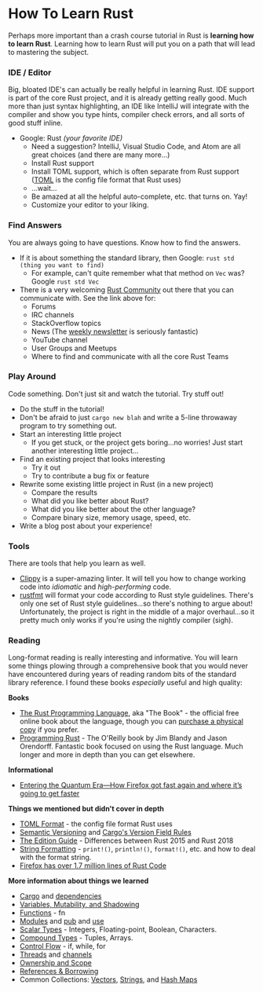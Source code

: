 # How To Learn Rust

Perhaps more important than a crash course tutorial in Rust is **learning how to learn Rust**.  Learning how to learn Rust will put you on a path that will lead to mastering the subject.

### IDE / Editor

Big, bloated IDE's can actually be really helpful in learning Rust.  IDE support is part of the core Rust project, and
it is already getting really good.  Much more than just syntax highlighting, an IDE like IntelliJ will integrate with
the compiler and show you type hints, compiler check errors, and all sorts of good stuff inline. 

- Google: Rust _(your favorite IDE)_
  - Need a suggestion? IntelliJ, Visual Studio Code, and Atom are all great choices (and there are many more...)
  - Install Rust support
  - Install TOML support, which is often separate from Rust support ([TOML](https://github.com/toml-lang/toml)
    is the config file format that Rust uses)
  - ...wait...
  - Be amazed at all the helpful auto-complete, etc. that turns on.  Yay!
  - Customize your editor to your liking.

### Find Answers

You are always going to have questions.  Know how to find the answers.

- If it is about something the standard library, then Google: `rust std (thing you want to find)`
  - For example, can't quite remember what that method on `Vec` was? Google `rust std Vec`
- There is a very welcoming [Rust Community](https://www.rust-lang.org/community) out there that you can
  communicate with.  See the link above for:
  - Forums
  - IRC channels
  - StackOverflow topics
  - News (The [weekly newsletter](https://this-week-in-rust.org/) is seriously fantastic)
  - YouTube channel
  - User Groups and Meetups
  - Where to find and communicate with all the core Rust Teams

### Play Around

Code something.  Don't just sit and watch the tutorial.  Try stuff out!

- Do the stuff in the tutorial!
- Don't be afraid to just `cargo new blah` and write a 5-line throwaway program to try something out.
- Start an interesting little project
  - If you get stuck, or the project gets boring...no worries! Just start another interesting little project...
- Find an existing project that looks interesting
  - Try it out
  - Try to contribute a bug fix or feature
- Rewrite some existing little project in Rust (in a new project)
  - Compare the results
  - What did you like better about Rust?
  - What did you like better about the other language?
  - Compare binary size, memory usage, speed, etc.
- Write a blog post about your experience!


### Tools

There are tools that help you learn as well.

- [Clippy](https://github.com/rust-lang-nursery/rust-clippy) is a super-amazing linter.  It will tell you how to change
  working code into _idiomatic_ and _high-performing_ code.
- [rustfmt](https://github.com/rust-lang-nursery/rustfmt) will format your code according to Rust style guidelines.
  There's only one set of Rust style guidelines...so there's nothing to argue about!  Unfortunately, the project is 
  right in the middle of a major overhaul...so it pretty much only works if you're using the nightly compiler (sigh).

### Reading

Long-format reading is really interesting and informative. You will learn some things plowing through a comprehensive
book that you would never have encountered during years of reading random bits of the standard library reference.  I 
found these books _especially_ useful and high quality:

**Books**

- [The Rust Programming Language](https://doc.rust-lang.org/book/), aka "The Book" - the official free online book 
  about the language, though you can [purchase a physical copy](https://amzn.to/2Li5ymI) if you prefer.
- [Programming Rust](https://amzn.to/2KC72XV) - The O'Reilly book by Jim Blandy and Jason Orendorff.  Fantastic book
  focused on using the Rust language.  Much longer and more in depth than you can get elsewhere.

**Informational**

- [Entering the Quantum Era—How Firefox got fast again and where it’s going to get faster](https://hacks.mozilla.org/2017/11/entering-the-quantum-era-how-firefox-got-fast-again-and-where-its-going-to-get-faster/)

**Things we mentioned but didn't cover in depth**
- [TOML Format](https://github.com/toml-lang/toml) - the config file format Rust uses
- [Semantic Versioning](https://semver.org/) and [Cargo's Version Field Rules](https://doc.rust-lang.org/cargo/reference/manifest.html#the-version-field)
- [The Edition Guide](https://rust-lang-nursery.github.io/edition-guide/introduction.html) - Differences between Rust 2015 and Rust 2018
- [String Formatting](https://doc.rust-lang.org/std/fmt/index.html) - `print!()`, `println!()`, `format!()`, etc. and
  how to deal with the format string.
- [Firefox has over 1.7 million lines of Rust Code](https://4e6.github.io/firefox-lang-stats/)
  
**More information about things we learned**
- [Cargo](https://doc.rust-lang.org/book/ch01-03-hello-cargo.html) and
  [dependencies](https://doc.rust-lang.org/book/ch02-00-guessing-game-tutorial.html#using-a-crate-to-get-more-functionality)
- [Variables, Mutability, and Shadowing](https://doc.rust-lang.org/book/ch03-01-variables-and-mutability.html)
- [Functions](https://doc.rust-lang.org/book/ch03-03-how-functions-work.html) - fn
- [Modules](https://doc.rust-lang.org/book/ch07-02-modules-and-use-to-control-scope-and-privacy.html)
  and [pub](https://doc.rust-lang.org/book/ch07-02-modules-and-use-to-control-scope-and-privacy.html#modules-as-the-privacy-boundary)
  and [use](https://doc.rust-lang.org/book/ch07-02-modules-and-use-to-control-scope-and-privacy.html#the-use-keyword-to-bring-paths-into-a-scope)
- [Scalar Types](https://doc.rust-lang.org/book/ch03-02-data-types.html#scalar-types) - 
  Integers, Floating-point, Boolean, Characters.
- [Compound Types](https://doc.rust-lang.org/book/ch03-02-data-types.html#compound-types) - 
  Tuples, Arrays.
- [Control Flow](https://doc.rust-lang.org/book/ch03-05-control-flow.html) - if, while, for
- [Threads](https://doc.rust-lang.org/book/ch16-01-threads.html)
  and [channels](https://doc.rust-lang.org/book/ch16-02-message-passing.html)
- [Ownership and Scope](https://doc.rust-lang.org/book/ch04-01-what-is-ownership.html)
- [References & Borrowing](https://doc.rust-lang.org/book/ch04-02-references-and-borrowing.html)
- Common Collections: [Vectors](https://doc.rust-lang.org/book/ch08-01-vectors.html),
  [Strings](https://doc.rust-lang.org/book/ch08-02-strings.html),
  and [Hash Maps](https://doc.rust-lang.org/book/ch08-03-hash-maps.html)
